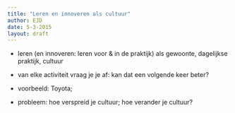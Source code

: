 ```yaml
---
title: "Leren en innoveren als cultuur"
author: EJD
date: 5-3-2015
layout: draft
---
```


* leren (en innoveren: leren voor & in de praktijk) als gewoonte, dagelijkse praktijk, cultuur
* van elke activiteit vraag je je af: kan dat een volgende keer beter?
* voorbeeld: Toyota;

* probleem: hoe verspreid je cultuur; hoe verander je cultuur?
